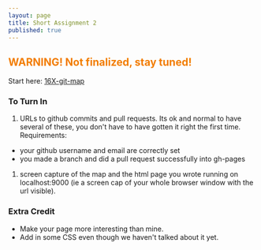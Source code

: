 ```yaml
---
layout: page
title: Short Assignment 2
published: true
---
```


## <span style="color: #F27D00">WARNING! Not finalized, stay tuned!</span> ##

Start here:
[16X-git-map](https://github.com/dartmouth-cs52/16X-git-map)


### To Turn In

1. URLs to github commits and pull requests. Its ok and normal to have several of these, you don't have to have gotten it right the first time. Requirements:
  * your github username and email are correctly set
  * you made a branch and did a pull request successfully into gh-pages
1. screen capture of the map and the html page you wrote running on localhost:9000 (ie a screen cap of your whole browser window with the url visible).

### Extra Credit

* Make your page more interesting than mine.
* Add in some CSS even though we haven't talked about it yet.
